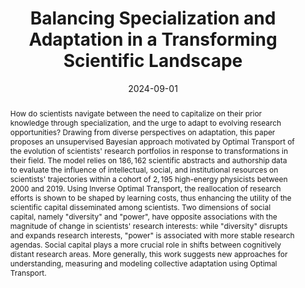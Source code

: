 ---
title: "Balancing Specialization and Adaptation in a Transforming Scientific Landscape"
collection: publications
paperurl: 'https://arxiv.org/abs/2312.14040'
link: https://arxiv.org/abs/2312.14040
tags:
    - tag: Science and Collective Intelligence
      id: science-and-collective-intelligence
      color: '#BDB76B'
      text_color: '#ffffff'
    - tag: Natural language processing
      id: natural-language-processing
      color: '#FFC0CB'
      text_color: '#000000'
    - tag: Networks
      id: networks
      color: '#5F9EA0'
      text_color: '#ffffff'
    - tag: Statistical and Bayesian Inference
      id: statistical-and-bayesian-inference
      color: '#FF8C00'
      text_color: '#ffffff'
    - tag: Inverse problems
      id: inverse-problems
      color: '#8FBC8B'
      text_color: '#ffffff'
type: preprints
date: 2024-09-01
venue: 'arXiv'
authors: <b>Gautheron L.</b>
abstract: "How do scientists navigate between the need to capitalize on their prior knowledge through specialization, and the urge to adapt to evolving research opportunities? Drawing from diverse perspectives on adaptation, this paper proposes an unsupervised Bayesian approach motivated by Optimal Transport of the evolution of scientists&apos; research portfolios in response to transformations in their field. The model relies on $186,162$ scientific abstracts and authorship data to evaluate the influence of intellectual, social, and institutional resources on scientists&apos; trajectories within a cohort of $2,195$ high-energy physicists between 2000 and 2019. Using Inverse Optimal Transport, the reallocation of research efforts is shown to be shaped by learning costs, thus enhancing the utility of the scientific capital disseminated among scientists. Two dimensions of social capital, namely &quot;diversity&quot; and &quot;power&quot;, have opposite associations with the magnitude of change in scientists&apos; research interests: while &quot;diversity&quot; disrupts and expands research interests, &quot;power&quot; is associated with more stable research agendas. Social capital plays a more crucial role in shifts between cognitively distant research areas. More generally, this work suggests new approaches for understanding, measuring and modeling collective adaptation using Optimal Transport."
citation: ' Lucas Gautheron, &quot;Balancing Specialization and Adaptation in a Transforming Scientific Landscape.&quot; arXiv, 2024.'
---